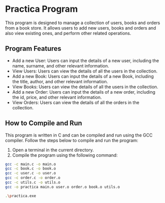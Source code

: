 # Practica Program

This program is designed to manage a collection of users, books and orders from a book store. It allows users to add new users, books and orders and also view existing ones, and perform other related operations.

## Program Features

- Add a new User: Users can input the details of a new user, including the name, surname, and other relevant information.
- View Users: Users can view the details of all the users in the collection.
- Add a new Book: Users can input the details of a new Book, including the title, author, and other relevant information.
- View Books: Users can view the details of all the users in the collection.
- Add a new Order: Users can input the details of a new order, including the id, price, and other relevant information.
- View Orders: Users can view the details of all the orders in the collection.

## How to Compile and Run

This program is written in C and can be compiled and run using the GCC compiler. Follow the steps below to compile and run the program:

1. Open a terminal in the current directory.
2. Compile the program using the following command:

```bash
gcc -c main.c -o main.o
gcc -c book.c -o book.o
gcc -c user.c -o user.o
gcc -c order.c -o order.o 
gcc -c utils.c -o utils.o
gcc -o practica main.o user.o order.o book.o utils.o

.\practica.exe